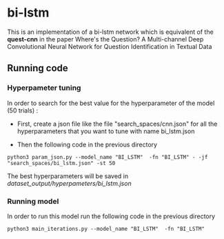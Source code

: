 # bi-lstm

This is an implementation of a bi-lstm network which is equivalent of the **quest-cnn** in the paper Where's the Question? A Multi-channel Deep Convolutional Neural Network for Question Identification in Textual Data

## Running code

### Hyperpameter tuning
In order to search for the best value for the hyperparameter of the model (50 trials) :
- First, create a json file like the file "search_spaces/cnn.json" for all the hyperparameters that you want to tune with name bi_lstm.json

- Then the following code in the previous directory
```
python3 param_json.py --model_name "BI_LSTM"  -fn "BI_LSTM" - -jf "search_spaces/bi_lstm.json" -st 50
```
The best hyperparameters will  be saved in *dataset_output/hyperpameters/bi_lstm.json*
### Running model
In order to run this model run the following code in the previous directory
```
python3 main_iterations.py --model_name "BI_LSTM"  -fn "BI_LSTM"
```
